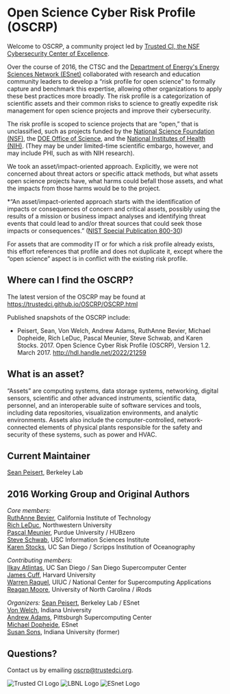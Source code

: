 # Open Science Cyber Risk Profile (OSCRP)
Welcome to OSCRP, a community project led by [Trusted CI, the NSF Cybersecurity Center of Excellence](http://trustedci.org).

Over the course of 2016, the CTSC and the [Department of Energy's Energy Sciences Network (ESnet)](https://www.es.net/) collaborated with research and education community leaders to develop a “risk profile for open science” to formally capture and benchmark this expertise, allowing other organizations to apply these best practices more broadly. The risk profile is a categorization of scientific assets and their common risks to science to greatly expedite risk management for open science projects and improve their cybersecurity.

The risk profile is scoped to science projects that are “open,” that is unclassified, such as projects funded by the [National Science Foundation (NSF)](http://nsf.gov), the [DOE Office of Science](http://science.osti.gov), and the [National Institutes of Health (NIH)](http://www.nih.gov).  (They may be under limited-time scientific embargo, however, and may include PHI, such as with NIH research).

We took an asset/impact-oriented approach.  Explicitly, we were not concerned about threat actors or specific attack methods, but what assets open science projects have, what harms could befall those assets, and what the impacts from those harms would be to the project.

*“An asset/impact-oriented approach starts with the identification of impacts or consequences of concern and critical assets, possibly using the results of a mission or business impact analyses and identifying threat events that could lead to and/or threat sources that could seek those impacts or consequences.” ([NIST Special Publication 800-30](http://nvlpubs.nist.gov/nistpubs/Legacy/SP/nistspecialpublication800-30r1.pdf))


For assets that are commodity IT or for which a risk profile already exists, this effort references that profile and does not duplicate it, except where the “open science” aspect is in conflict with the existing risk profile.

## Where can I find the OSCRP?

The latest version of the OSCRP may be found at https://trustedci.github.io/OSCRP/OSCRP.html

Published snapshots of the OSCRP include:
 * Peisert, Sean, Von Welch, Andrew Adams, RuthAnne Bevier, Michael Dopheide, Rich LeDuc, Pascal Meunier, Steve Schwab, and Karen Stocks. 2017. Open Science Cyber Risk Profile (OSCRP), Version 1.2. March 2017. http://hdl.handle.net/2022/21259

## What is an asset?
“Assets” are computing systems, data storage systems, networking, digital sensors, scientific and other advanced instruments, scientific data, personnel, and an interoperable suite of software services and tools, including data repositories, visualization environments, and analytic environments. Assets also include the computer-controlled, network-connected elements of physical plants responsible for the safety and security of these systems, such as power and HVAC.

## Current Maintainer

[Sean Peisert](https://www.cs.ucdavis.edu/~peisert/), Berkeley Lab

## 2016 Working Group and Original Authors

*Core members:*  
[RuthAnne Bevier](https://directory.caltech.edu/personnel/thanne), California Institute of Technology  
[Rich LeDuc](http://www.kelleher.northwestern.edu/people/staff/item/rich-leduc), Northwestern University  
[Pascal Meunier](https://hubzero.org/members/1292), Purdue University / HUBzero  
[Steve Schwab](http://www.isi.edu/people/schwab/about), USC Information Sciences Institute   
[Karen Stocks](http://orcid.org/0000-0002-1282-300X), UC San Diego / Scripps Institution of Oceanography

*Contributing members:*  
[Ilkay Atlintas](http://swat.sdsc.edu/ilkay/), UC San Diego / San Diego Supercomputer Center  
[James Cuff](http://scholar.harvard.edu/jcuff/home), Harvard University  
[Warren Raquel](http://www.ncsa.illinois.edu/assets/php/directory/contact.php?contact=wraquel), UIUC / National Center for Supercomputing Applications  
[Reagan Moore](http://irods.org/2016/06/profile-of-a-data-science-pioneer-dr-reagan-moore/), University of North Carolina / iRods  

*Organizers:*
[Sean Peisert](https://www.cs.ucdavis.edu/~peisert/), Berkeley Lab / ESnet  
[Von Welch](https://cacr.iu.edu/about/people/administration/von-welch.php), Indiana University  
[Andrew Adams](https://www.psc.edu/staff/akadams), Pittsburgh Supercomputing Center  
[Michael Dopheide](http://es.net/about/esnet-staff/cybersecurity/michael-dopheide/), ESnet  
[Susan Sons](https://cacr.iu.edu/about/people/staff/susan-sons.php), Indiana University (former)  

## Questions?

Contact us by emailing [oscrp@trustedci.org](mailto://oscrp@trustedci.org).

![Trusted CI Logo](https://github.com/trustedci/OSCRP/blob/master/images/TrustedCI_logo_blue_web.png) ![LBNL Logo](https://github.com/trustedci/OSCRP/blob/master/images/Berkeley_Lab_Logo_Small.png) ![ESnet Logo](https://github.com/trustedci/OSCRP/blob/master/images/esnet-logo.png)
